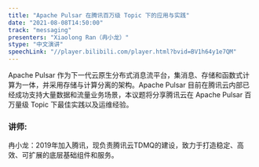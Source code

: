 ```yaml
---
title: "Apache Pulsar 在腾讯百万级 Topic 下的应用与实践"
date: "2021-08-08T14:50:00" 
track: "messaging"
presenters: "Xiaolong Ran（冉小龙）"
stype: "中文演讲"
speechLink: "//player.bilibili.com/player.html?bvid=BV1h64y1e7QM"
---
```

Apache Pulsar 作为下一代云原生分布式消息流平台，集消息、存储和函数式计算为一体，并采用存储与计算分离的架构。Apache Pulsar 目前在腾讯云内部已经成功支持大量数据和流量业务场景，本议题将分享腾讯云在 Apache Pulsar 百万量级 Topic 下最佳实践以及运维经验。
 ### 讲师: 
 冉小龙：2019年加入腾讯，现负责腾讯云TDMQ的建设，致力于打造稳定、高效、可扩展的底层基础组件和服务。